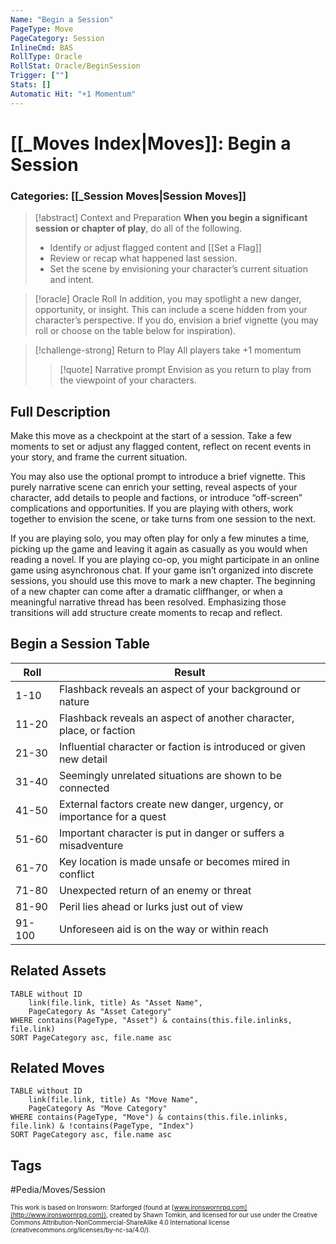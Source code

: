```yaml
---
Name: "Begin a Session"
PageType: Move
PageCategory: Session
InlineCmd: BAS
RollType: Oracle
RollStat: Oracle/BeginSession
Trigger: [""] 
Stats: []
Automatic Hit: "+1 Momentum"
---
```

# [[_Moves Index|Moves]]: Begin a Session
### Categories: [[_Session Moves|Session Moves]]
>[!abstract]  Context and Preparation
>**When you begin a significant session or chapter of play**, do all of the following.
>- Identify or adjust flagged content and [[Set a Flag]]
>- Review or recap what happened last session.
>- Set the scene by envisioning your character’s current situation and intent.

> [!oracle] Oracle Roll
> In addition, you may spotlight a new danger, opportunity, or insight. This can include a scene hidden from your character’s perspective. If you do, envision a brief vignette (you may roll or choose on the table below for inspiration). 

> [!challenge-strong] Return to Play
> All players take +1 momentum
> > [!quote] Narrative prompt
> > Envision as you return to play from the viewpoint of your characters.

## Full Description
Make this move as a checkpoint at the start of a session. Take a few moments to set or adjust any flagged content, reflect on recent events in your story, and frame the current situation. 

You may also use the optional prompt to introduce a brief vignette. This purely narrative scene can enrich your setting, reveal aspects of your character, add details to people and factions, or introduce “off-screen” complications and opportunities. If you are playing with others, work together to envision the scene, or take turns from one session to the next. 

If you are playing solo, you may often play for only a few minutes a time, picking up the game and leaving it again as casually as you would when reading a novel. If you are playing co-op, you might participate in an online game using asynchronous chat. If your game isn’t organized into discrete sessions, you should use this move to mark a new chapter. The beginning of a new chapter can come after a dramatic cliffhanger, or when a meaningful narrative thread has been resolved. Emphasizing those transitions will add structure create moments to recap and reflect.

## Begin a Session Table
| Roll | Result |
| --- | --- |
| 1-10 | Flashback reveals an aspect of your background or nature |
| 11-20 | Flashback reveals an aspect of another character, place, or faction |
| 21-30 | Influential character or faction is introduced or given new detail |
| 31-40 | Seemingly unrelated situations are shown to be connected |
| 41-50 | External factors create new danger, urgency, or importance for a quest |
| 51-60 | Important character is put in danger or suffers a misadventure |
| 61-70 | Key location is made unsafe or becomes mired in conflict |
| 71-80 | Unexpected return of an enemy or threat |
| 81-90 | Peril lies ahead or lurks just out of view |
| 91-100 | Unforeseen aid is on the way or within reach |

## Related Assets
```dataview
TABLE without ID
	link(file.link, title) As "Asset Name",
	PageCategory As "Asset Category"
WHERE contains(PageType, "Asset") & contains(this.file.inlinks, file.link)
SORT PageCategory asc, file.name asc
```

## Related Moves
```dataview
TABLE without ID
	link(file.link, title) As "Move Name",
	PageCategory As "Move Category"
WHERE contains(PageType, "Move") & contains(this.file.inlinks, file.link) & !contains(PageType, "Index")
SORT PageCategory asc, file.name asc
```

## Tags

#Pedia/Moves/Session

<font size=-2>This work is based on Ironsworn: Starforged (found at [www.ironswornrpg.com](http://www.ironswornrpg.com)), created by Shawn Tomkin, and licensed for our use under the Creative Commons Attribution-NonCommercial-ShareAlike 4.0 International license  (creativecommons.org/licenses/by-nc-sa/4.0/).</font>